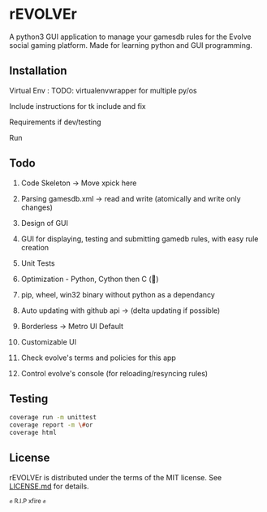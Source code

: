 # rEVOLVEr

A python3 GUI application to manage your gamesdb rules for the Evolve social gaming platform. Made for learning python and GUI programming.

## Installation

Virtual Env : TODO: virtualenvwrapper for multiple py/os

Include instructions for tk include and fix

Requirements if dev/testing

Run

## Todo

1. Code Skeleton -> Move xpick here
2. Parsing gamesdb.xml -> read and write (atomically and write only changes)
3. Design of GUI
4. GUI for displaying, testing and submitting gamedb rules, with easy rule creation
8. Unit Tests
9. Optimization - Python, Cython then C (:speak_no_evil:)
10. pip, wheel, win32 binary without python as a dependancy
5. Auto updating with github api -> (delta updating if possible)
6. Borderless -> Metro UI Default
7. Customizable UI

11. Check evolve's terms and policies for this app
12. Control evolve's console (for reloading/resyncing rules)

## Testing

```bash
coverage run -m unittest
coverage report -m \#or
coverage html
```

## License

rEVOLVEr is distributed under the terms of the MIT license. See [LICENSE.md](https://github.com/pathway27/revolver/blob/master/LICENSE.md) for details.

<small> :fist: R.I.P xfire :fist: </small>
